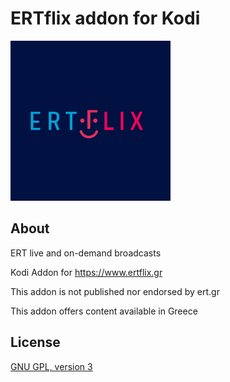 ERTflix addon for Kodi
======================

![](https://raw.githubusercontent.com/Twilight0/plugin.video.ert.gr/master/icon.png)

About
-----
ERT live and on-demand broadcasts

Kodi Addon for https://www.ertflix.gr

This addon is not published nor endorsed by ert.gr

This addon offers content available in Greece

License
-------

[GNU GPL, version 3](https://raw.githubusercontent.com/Twilight0/plugin.video.ert.gr/master/LICENCES/GPL-3.0-only "Repo ZIP")